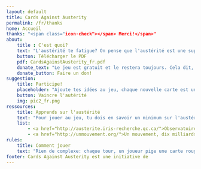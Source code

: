 ```yaml
---
layout: default
title: Cards Against Austerity
permalink: /fr/thanks
home: Accueil
thanks: "<span class="icon-check"></span> Merci!</span>"
about:
    title : C'est quoi?
    text: "L'austérité te fatigue? On pense que l'austérité est une super opportunité pour s'amuser. Au régime minceur de l'état nous opposons notre rire gras. Pendant qu'ils coupent nous on découpe!"
    button: Télécharger le PDF
    pdf: CardsAgainstAusterity_fr.pdf
    donate_text: "Le jeu est gratuit et le restera toujours. Cela dit, nous acceptons les dons par PayPal afin de financer la fabrication et la distribution d'une version physique du jeu qu'on espère compléter rapidement grâce aux suggestions de tous. Plus d'info à ce sujet bientôt!"
    donate_button: Faire un don!
suggestion:
    title: Participe!
    placeholder: "Ajoute tes idées au jeu, chaque nouvelle carte est un coup porté à l'austérité!"
    button: Vaincre l'autérité
    img: pic2_fr.png
ressources:
    title: Apprends sur l'austérité
    text: "Pour jouer au jeu, tu dois en savoir un minimum sur l'austérité. On espère que c'est le cas. Mais sinon, voici quelques ressources utiles pour en apprendre d'avantage:"
    list:
        - <a href="http://austerite.iris-recherche.qc.ca/">Observatoire des conséquences des mesures d’austérité au Québec</a>
        - <a href="http://unmouvement.org/">Un mouvement, dix milliards de solutions</a>
rules:
    title: Comment jouer
    text: "Rien de complexe: chaque tour, un joueur pige une carte rouge et les autres joueur doivent répondre avec leur carte blanche la plus appropriée"
footer: Cards Against Austerity est une initiative de
---
```

